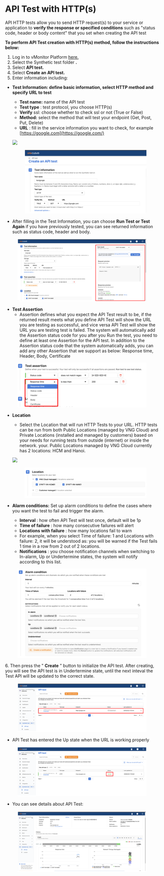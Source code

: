 # API Test with HTTP(s)

API HTTP tests allow you to send HTTP request(s) to your service or application to **verify the response or specified conditions** such as "status code, header or body content" that you set when creating the API test

**To perform API Test creation with HTTP(s) method, follow the instructions below:**

1. Log in to vMonitor Platform [here.](https://hcm-3.console.vngcloud.vn/vmonitor)
2. Select the Synthetic test folder **.**
3. Select **API test.**
4. Select **Create an API test.**
5. Enter information including:

*   **Test Information: define basic information, select HTTP method and specify URL to test**

    * **Test name:** name of the API test
    * **Test type** : test protocol, you choose HTTP(s)
    * **Verify** ssl: choose whether to check ssl or not (True or False)
    * **Method:** select the method that will test your endpoint (Get, Post, Put, Delete)
    * **URL** : fill in the service information you want to check, for example [https://google.com](https://google.com/)

    ![](https://docs.vngcloud.vn/~gitbook/image?url=https%3A%2F%2Fdocs-admin.vngcloud.vn%2Fdownload%2Fattachments%2F59803715%2Fimage2022-8-29_16-20-38.png%3Fversion%3D1%26modificationDate%3D1686544451000%26api%3Dv2\&width=768\&dpr=4\&quality=100\&sign=c3ead0cc\&sv=1)

    <figure><img src="../../../../.gitbook/assets/image (8) (1) (1) (1) (1) (1) (1) (1) (1) (1) (1) (1) (1) (1).png" alt=""><figcaption></figcaption></figure>
* After filling in the Test Information, you can choose **Run Test or Test Again** if you have previously tested, you can see returned information such as status code, header and body.

<figure><img src="../../../../.gitbook/assets/image (1) (1) (1) (1) (1) (1) (1) (1) (1) (1) (1) (1) (1) (1) (1) (1) (1) (1) (1) (1) (1) (1) (1) (1).png" alt=""><figcaption></figcaption></figure>

* **Test Assertion**
  * Assertion defines what you expect the API Test result to be, if the returned result meets what you define API Test will show the URL you are testing as successful, and vice versa API Test will show the URL you are testing test is failed. The system will automatically add the Assertion status code for you after you Run the test, you need to define at least one Assertion for the API test. In addition to the Assertion status code that the system automatically adds, you can add any other Assertion that we support as below: Response time, Header, Body, Certificate

<figure><img src="../../../../.gitbook/assets/image (2) (1) (1) (1) (1) (1) (1) (1) (1) (1) (1) (1) (1) (1) (1) (1) (1) (1) (1).png" alt=""><figcaption></figcaption></figure>

*   **Location**

    * Select the Location that will run HTTP Tests to your URL. HTTP tests can be run from both Public Locations (managed by VNG Cloud) and Private Locations (installed and managed by customers) based on your needs for running tests from outside (internet) or inside the network. your. Public Locations managed by VNG Cloud currently has 2 locations: HCM and Hanoi.

    ![](https://docs.vngcloud.vn/~gitbook/image?url=https%3A%2F%2Fdocs-admin.vngcloud.vn%2Fdownload%2Fattachments%2F59803715%2Fimage2022-8-29_16-42-28.png%3Fversion%3D1%26modificationDate%3D1686544452000%26api%3Dv2\&width=768\&dpr=4\&quality=100\&sign=4b6253a4\&sv=1)

    <figure><img src="../../../../.gitbook/assets/image (3) (1) (1) (1) (1) (1) (1) (1) (1) (1) (1) (1) (1) (1) (1) (1) (1) (1).png" alt=""><figcaption></figcaption></figure>
* **Alarm conditions:** Set up alarm conditions to define the cases where you want the test to fail and trigger the alarm.
  * **Interval** : how often API Test will test once, default will be 1p
  * **Time of failure** : how many consecutive failures will alert
  * **Locations with failure** : how many locations fail to warn
  * For example, when you select Time of failure: 1 and Locations with failure: 2, it will be understood as: you will be warned if the Test fails 1 time in a row from 2 out of 2 locations.
  * **Notifications** : you choose notification channels when switching to In-alarm, Up or Undertermine states, the system will notify according to this list.

<figure><img src="../../../../.gitbook/assets/image (4) (1) (1) (1) (1) (1) (1) (1) (1) (1) (1) (1) (1) (1) (1) (1).png" alt=""><figcaption></figcaption></figure>

6\. Then press the " **Create** " button to initialize the API test. After creating, you will see the API test is in Undertermine state, until the next inteval the Test API will be updated to the correct state.

<figure><img src="../../../../.gitbook/assets/image (5) (1) (1) (1) (1) (1) (1) (1) (1) (1) (1) (1) (1) (1) (1).png" alt=""><figcaption></figcaption></figure>

* API Test has entered the Up state when the URL is working properly

<figure><img src="../../../../.gitbook/assets/image (6) (1) (1) (1) (1) (1) (1) (1) (1) (1) (1) (1) (1) (1) (1).png" alt=""><figcaption></figcaption></figure>

* You can see details about API Test:

<figure><img src="../../../../.gitbook/assets/image (7) (1) (1) (1) (1) (1) (1) (1) (1) (1) (1) (1) (1) (1) (1).png" alt=""><figcaption></figcaption></figure>
